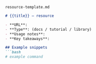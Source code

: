 
`resource-template.md`
```md
# {{title}} — resource

- **URL**:
- **Type**: (docs / tutorial / library)
- **Usage notes**:
- **Key takeaways**:

## Example snippets
```bash
# example command
